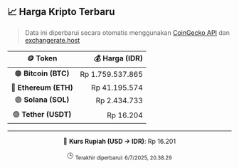 

<!-- HARGA_KRIPTO -->
## 📈 Harga Kripto Terbaru

> Data ini diperbarui secara otomatis menggunakan [CoinGecko API](https://www.coingecko.com/) dan [exchangerate.host](https://exchangerate.host/)

<div align="center">

| 🪙 Token | 💰 Harga (IDR) |
|:------:|---------------:|
| 🟠 **Bitcoin (BTC)**   | Rp 1.759.537.865 |
| 🔵 **Ethereum (ETH)**  | Rp 41.195.574 |
| 🟣 **Solana (SOL)**    | Rp 2.434.733 |
| 🟢 **Tether (USDT)**   | Rp 16.204 |

---

💱 **Kurs Rupiah (USD → IDR)**: Rp 16.201

🕒 <sub>Terakhir diperbarui: 6/7/2025, 20.38.29</sub>

</div>
<!-- /HARGA_KRIPTO -->